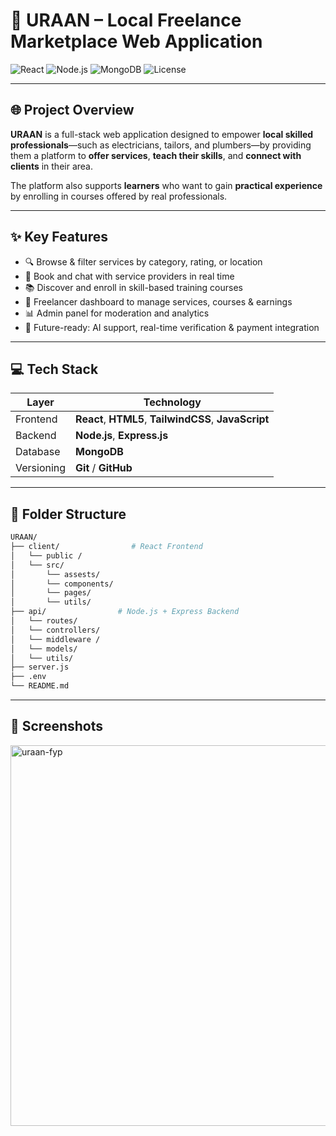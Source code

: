 # 🚀 URAAN – Local Freelance Marketplace Web Application 

![React](https://img.shields.io/badge/Frontend-React-blue?style=flat-square&logo=react)
![Node.js](https://img.shields.io/badge/Backend-Node.js-green?style=flat-square&logo=node.js)
![MongoDB](https://img.shields.io/badge/Database-MongoDB-brightgreen?style=flat-square&logo=mongodb)
![License](https://img.shields.io/badge/License-MIT-lightgrey?style=flat-square)

---

## 🌐 Project Overview

**URAAN** is a full-stack web application designed to empower **local skilled professionals**—such as electricians, tailors, and plumbers—by providing them a platform to **offer services**, **teach their skills**, and **connect with clients** in their area.  

The platform also supports **learners** who want to gain **practical experience** by enrolling in courses offered by real professionals.

---

## ✨ Key Features

- 🔍 Browse & filter services by category, rating, or location  
- 🛒 Book and chat with service providers in real time  
- 📚 Discover and enroll in skill-based training courses  
- 🧰 Freelancer dashboard to manage services, courses & earnings  
- 📊 Admin panel for moderation and analytics  
- 📌 Future-ready: AI support, real-time verification & payment integration  

---

## 💻 Tech Stack

| Layer       | Technology                          |
|-------------|--------------------------------------|
| Frontend    | **React**, **HTML5**, **TailwindCSS**, **JavaScript** |
| Backend     | **Node.js**, **Express.js**          |
| Database    | **MongoDB**                          |
| Versioning  | **Git** / **GitHub**                 |

---

## 📁 Folder Structure

```bash
URAAN/
├── client/                # React Frontend
│   └── public /
│   └── src/
│       └── assests/
│       └── components/
│       └── pages/
│       └── utils/
├── api/                # Node.js + Express Backend
│   └── routes/
│   └── controllers/
│   └── middleware /
│   └── models/
│   └── utils/
├── server.js
├── .env
└── README.md

  ```
---

## 📸 **Screenshots**
<img width="1352" height="609" alt="uraan-fyp" src="https://github.com/user-attachments/assets/4d021d36-7433-44b4-af42-122511ae5552" />
